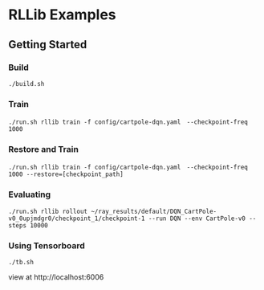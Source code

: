 # RLLib Examples


## Getting Started

### Build
```
./build.sh
```

### Train
```
./run.sh rllib train -f config/cartpole-dqn.yaml　--checkpoint-freq　1000
```

### Restore and Train
```
./run.sh rllib train -f config/cartpole-dqn.yaml　--checkpoint-freq　1000 --restore=[checkpoint_path]
```

### Evaluating

```
./run.sh rllib rollout ~/ray_results/default/DQN_CartPole-v0_0upjmdgr0/checkpoint_1/checkpoint-1 --run DQN --env CartPole-v0 --steps 10000
```

### Using Tensorboard
```
./tb.sh
```

view at http://localhost:6006